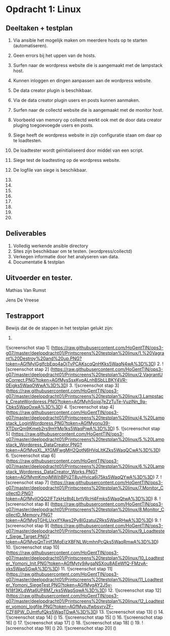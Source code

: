 Opdracht 1: Linux
====================

Deeltaken + testplan
---------------------

1. Via ansible het mogelijk maken om meerdere hosts op te starten (automatiseren).

2. Geen errors bij het uppen van de hosts.

3. Surfen naar de wordpress website die is aangemaakt met de lampstack host.

4. Kunnen inloggen en dingen aanpassen aan de wordpress website.

5. De data creator plugin is beschikbaar.

6. Via de data creator plugin users en posts kunnen aanmaken.

7. Surfen naar de collectd website die is aangemaakt met de monitor host.

8. Voorbeeld van memory op collectd werkt ook met de door data creator pluging toegoevoegde users en posts.

9. Siege heeft de wordpress website in zijn configuratie staan om daar op te loadtesten.

10. De loadtester wordt geïnitialiseerd door middel van een script.

11. Siege test de loadtesting op de wordpress website.

12. De logfile van siege is beschikbaar.

13. 

14. 

14. 

15.

16. 

17. 

18. 

19. 



Deliverables
---------------------

1. Volledig werkende ansible directory
2. Sites zijn beschikbaar om te testen. (wordpress/collectd)
3. Verkegen informatie door het analyseren van data.
4. Documentatie & testplan

Uitvoerder en tester.
---------------------

Mathias Van Rumst

Jens De Vreese



Testrapport
---------------------
Bewijs dat de de stappen in het testplan gelukt zijn:

1. 
![screenschot stap 1] (https://raw.githubusercontent.com/HoGentTIN/ops3-g07/master/deelopdracht01/Printscreens%20testplan%20linux/1.%20Vagrant%20Destroy%20and%20up.PNG?token=AGfMylGgIfcbEqo4aOjTvPCAKscqQnHKks5WaqN4wA%3D%3D)
2. 
![screenschot stap 2] (https://raw.githubusercontent.com/HoGentTIN/ops3-g07/master/deelopdracht01/Printscreens%20testplan%20linux/2.VagrantUpCorrect.PNG?token=AGfMysSsxKyqALnhBSbLLBKY4VR-0Eigks5WaqOWwA%3D%3D)
3. 
![screenschot stap 3] (https://raw.githubusercontent.com/HoGentTIN/ops3-g07/master/deelopdracht01/Printscreens%20testplan%20linux/3.Lampstack_CreateWordpress.PNG?token=AGfMyhSoiqj7eZzTuTe-VuzlNn_9a-Cbks5WaqOxwA%3D%3D)
4. 
![screenschot stap 4] (https://raw.githubusercontent.com/HoGentTIN/ops3-g07/master/deelopdracht01/Printscreens%20testplan%20linux/4.%20Lampstack_LoginWordpress.PNG?token=AGfMyonu39-XTDprQm9Kmeb2rs9mYMp1ks5WaqPiwA%3D%3D)
5. 
![screenschot stap 5] (https://raw.githubusercontent.com/HoGentTIN/ops3-g07/master/deelopdracht01/Printscreens%20testplan%20linux/5.%20Lampstack_Wordpress_DataCreator.PNG?token=AGfMyqXL_XfGMFwgMH2QotN6HVqLltKZks5WaqQCwA%3D%3D)
6. 
![screenschot stap 6] (https://raw.githubusercontent.com/HoGentTIN/ops3-g07/master/deelopdracht01/Printscreens%20testplan%20linux/6.%20Lampstack_Wordpress_DataCreator_Works.PNG?token=AGfMymKmojMWihBPji2T8uyHvica6j75ks5WaqQYwA%3D%3D)
7. 
![screenschot stap 7] (https://raw.githubusercontent.com/HoGentTIN/ops3-g07/master/deelopdracht01/Printscreens%20testplan%20linux/7.Monitor_CollectD.PNG?token=AGfMyjIOQQ2lFTzkHz8t4LbrtVRcH4Fmks5WaqQtwA%3D%3D)
8. 
![screenschot stap 8] (https://raw.githubusercontent.com/HoGentTIN/ops3-g07/master/deelopdracht01/Printscreens%20testplan%20linux/8.Monitor_CollectD_Memory.PNG?token=AGfMygTGHLUxxIfYAws2Py8lGzatuIZRks5WaqRHwA%3D%3D)
9. 
![screenschot stap 9] (https://raw.githubusercontent.com/HoGentTIN/ops3-g07/master/deelopdracht01/Printscreens%20testplan%20linux/9_Loadtester_Siege_Target.PNG?token=AGfMypQnTinlf3MqEizXBFNLWcmhnPcQks5WaqRmwA%3D%3D)
10. 
![screenschot stap 10] (https://raw.githubusercontent.com/HoGentTIN/ops3-g07/master/deelopdracht01/Printscreens%20testplan%20linux/10_Loadtester_Yomoni_Init.PNG?token=AGfMyty9AygaNSXou8AEeWfQ-FMzvA-xks5WaqSGwA%3D%3D)
11. 
![screenschot stap 11] (https://raw.githubusercontent.com/HoGentTIN/ops3-g07/master/deelopdracht01/Printscreens%20testplan%20linux/11_Loadtester_Yomoni_SiegeTest.PNG?token=AGfMygAY2J5v-N18f3KLdWta6UP8M7_rks5WaqSqwA%3D%3D)
12. 
![screenschot stap 12] (https://raw.githubusercontent.com/HoGentTIN/ops3-g07/master/deelopdracht01/Printscreens%20testplan%20linux/12_Loadtester_yomoni_logfile.PNG?token=AGfMypJfwbsvrvZF-CZF8PW_DJmtfufQks5WaqTDwA%3D%3D)
13. 
![screenschot stap 13] ()
14. 
![screenschot stap 14] ()
15. 
![screenschot stap 15] ()
16.
![screenschot stap 16] ()
17. 
![screenschot stap 17] ()
18. 
![screenschot stap 18] ()
19. 
![screenschot stap 19] ()
20. 
![screenschot stap 20] ()



